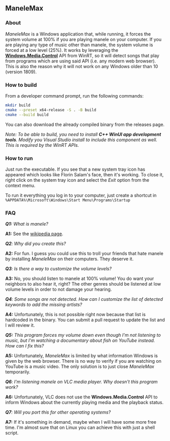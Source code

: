 ## ManeleMax

### About

*ManeleMax* is a Windows application that, while running, it forces the system volume at 100% if you are playing manele on your computer. If you are playing any type of music other than manele, the system volume is forced at a low level (25%).  It works by leveraging the [**Windows.Media.Control**](https://learn.microsoft.com/en-us/uwp/api/windows.media.control?view=winrt-26100) API from WinRT, so it will detect songs that play from programs which are using said API (i.e. any modern web browser). This is also the reason why it will not work on any Windows older than 10 (version 1809).

### How to build

From a developer command prompt, run the following commands:
```sh
mkdir build
cmake --preset x64-release -S . -B build
cmake --build build
```

You can also download the already compiled binary from the releases page.

_Note: To be able to build, you need to install **C++ WinUI app development tools**. Modify you Visual Studio install to include this component as well. This is required by the WinRT APIs._

### How to run
Just run the executable. If you see that a new system tray icon has appeared which looks like Florin Salam's face, then it's working. To close it, right click on the system tray icon and select the _Exit_ option from the context menu.

To run it everything you log in to your computer, just create a shortcut in
`%APPDATA%\Microsoft\Windows\Start Menu\Programs\Startup`

### FAQ

***Q1:** What is manele?*

**A1:** See the [wikipedia page](https://en.wikipedia.org/wiki/Manele).

***Q2**: Why did you create this?*

**A2:** For fun. I guess you could use this to troll your friends that hate manele by installing *ManeleMax* on their computers. They deserve it.

***Q3**: Is there a way to customize the volume levels?*

**A3:** No, you should listen to manele at 100% volume! You do want your neighbors to also hear it, right? The other genres should be listened at low volume levels in order to not damage your hearing.

***Q4**: Some songs are not detected. How can I customize the list of detected keywords to add the missing artists?*

**A4:** Unfortunately, this is not possible right now because that list is hardcoded in the binary. You can submit a pull request to update the list and I will review it.

***Q5:** This program forces my volume down even though I'm not listening to music, but I'm watching a documentary about fish on YouTube instead. How can I fix this?*

**A5:** Unfortunately, *ManeleMax* is limited by what information Windows is given by the web browser. There is no way to verify if you are watching on YouTube is a music video. The only solution is to just close *ManeleMax* temporarily. 

***Q6**: I'm listening manele on VLC media player. Why doesn't this program work?*

**A6:** Unfortunately, VLC does not use the **Windows.Media.Control** API to inform Windows about the currently playing media and the playback status.

***Q7**: Will you port this for other operating systems?*

**A7:** If it's something in demand, maybe when I will have some more free time. I'm almost sure that on Linux you can achieve this with just a shell script.
